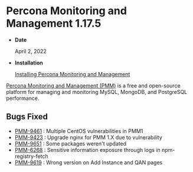 # Percona Monitoring and Management 1.17.5

* **Date**

    April 2, 2022

* **Installation**

    [Installing Percona Monitoring and Management](../deploy/index.md)

[Percona Monitoring and Management (PMM)]({{PMMDOC}}) is a free and open-source platform for managing and monitoring MySQL, MongoDB, and PostgreSQL performance.


## Bugs Fixed

* [PMM-9461](https://jira.percona.com/browse/PMM-9461) : Multiple CentOS vulnerabilities in PMM1
* [PMM-9423](https://jira.percona.com/browse/PMM-9423) : Upgrade nginx for PMM 1.X due to vulnerability              
* [PMM-9651](https://jira.percona.com/browse/PMM-9651) : Some packages weren't updated
* [PMM-6268](https://jira.percona.com/browse/PMM-6268) : Sensitive information exposure through logs in npm-registry-fetch
* [PMM-9619](https://jira.percona.com/browse/PMM-9619) : Wrong version on Add Instance and QAN pages 